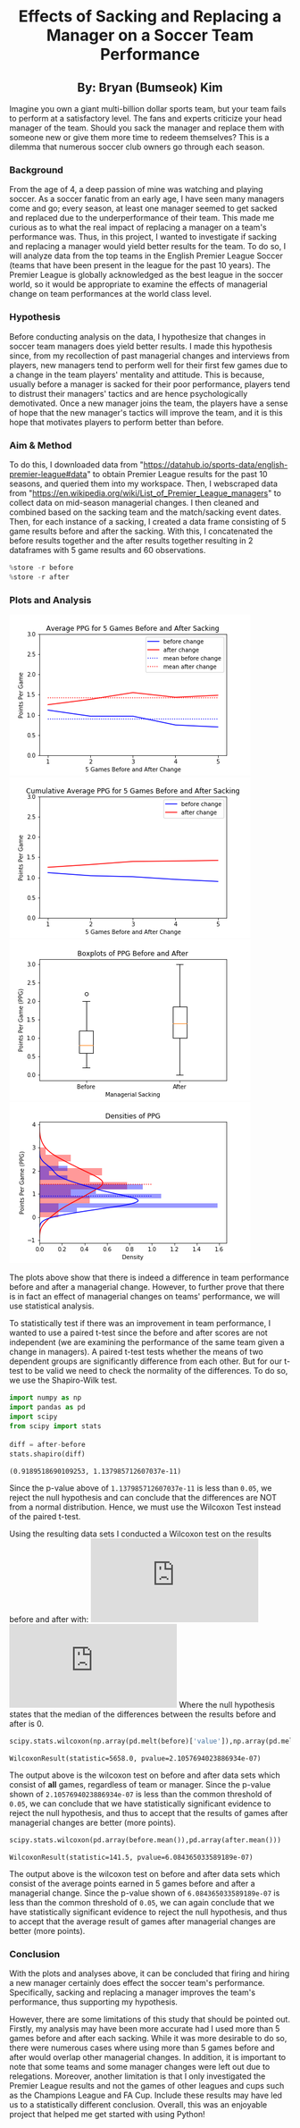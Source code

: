 
# <center>Effects of Sacking and Replacing a Manager on a Soccer Team Performance</center>

## <center>By: Bryan (Bumseok) Kim</center>

Imagine you own a giant multi-billion dollar sports team, but your team fails to perform at a satisfactory level. The fans and experts criticize your head manager of the team. Should you sack the manager and replace them with someone new or give them more time to redeem themselves? This is a dilemma that numerous soccer club owners go through each season. 

### Background
From the age of 4, a deep passion of mine was watching and playing soccer. As a soccer fanatic from an early age, I have seen many managers come and go; every season, at least one manager seemed to get sacked and replaced due to the underperformance of their team. This made me curious as to what the real impact of replacing a manager on a team's performance was. Thus, in this project, I wanted to investigate if sacking and replacing a manager would yield better results for the team. To do so, I will analyze data from the top teams in the English Premier League Soccer (teams that have been present in the league for the past 10 years). The Premier League is globally acknowledged as the best league in the soccer world, so it would be appropriate to examine the effects of managerial change on team performances at the world class level.

### Hypothesis
Before conducting analysis on the data, I hypothesize that changes in soccer team managers does yield better results. I made this hypothesis since, from my recollection of past managerial changes and interviews from players, new managers tend to perform well for their first few games due to a change in the team players' mentality and attitude. This is because, usually before a manager is sacked for their poor performance, players tend to distrust their managers' tactics and are hence psychologically demotivated. Once a new manager joins the team, the players have a sense of hope that the new manager's tactics will improve the team, and it is this hope that motivates players to perform better than before.

### Aim & Method
To do this, I downloaded data from "https://datahub.io/sports-data/english-premier-league#data" to obtain Premier League results for the past 10 seasons, and queried them into my workspace. Then, I webscraped data from "https://en.wikipedia.org/wiki/List_of_Premier_League_managers" to collect data on mid-season managerial changes. I then cleaned and combined based on the sacking team and the match/sacking event dates. Then, for each instance of a sacking, I created a data frame consisting of 5 game results before and after the sacking. With this, I concatenated the before results together and the after results together resulting in 2 dataframes with 5 game results and 60 observations.


```python
%store -r before
%store -r after
```

### Plots and Analysis

<img src="Images/PPG_ba.png">
<img src="Images/Cumavg_PPG.png">
<img src="Images/Boxplot_PPG.png">
<img src="Images/Densities_PPG.png">

The plots above show that there is indeed a difference in team performance before and after a managerial change. However, to further prove that there is in fact an effect of managerial changes on teams' performance, we will use statistical analysis.

To statistically test if there was an improvement in team performance, I wanted to use a paired t-test since the before and after scores are not independent (we are examining the performance of the same team given a change in managers). A paired t-test tests whether the means of two dependent groups are significantly difference from each other. But for our t-test to be valid we need to check the normality of the differences. To do so, we use the Shapiro-Wilk test.


```python
import numpy as np
import pandas as pd
import scipy
from scipy import stats

diff = after-before
stats.shapiro(diff)
```




    (0.9189518690109253, 1.137985712607037e-11)



Since the p-value above of `1.137985712607037e-11` is less than `0.05`, we reject the null hypothesis and can conclude that the differences are NOT from a normal distribution. Hence, we must use the Wilcoxon Test instead of the paired t-test.

Using the resulting data sets I conducted a Wilcoxon test on the results before and after with: 
![equation](https://latex.codecogs.com/gif.latex?H_%7B0%7D%3A%20M_%7Bdiff%7D%20%3D%200)
![equation](https://latex.codecogs.com/gif.latex?H_%7B1%7D%3A%20M_%7Bdiff%7D%20%5Cneq%200)
Where the null hypothesis states that the median of the differences between the results before and after is 0.


```python
scipy.stats.wilcoxon(np.array(pd.melt(before)['value']),np.array(pd.melt(after)['value']))
```




    WilcoxonResult(statistic=5658.0, pvalue=2.1057694023886934e-07)



The output above is the wilcoxon test on before and after data sets which consist of **all** games, regardless of team or manager. Since the p-value shown of `2.1057694023886934e-07` is less than the common threshold of `0.05`, we can conclude that we have statistically significant evidence to reject the null hypothesis, and thus to accept that the results of games after managerial changes are better (more points).


```python
scipy.stats.wilcoxon(pd.array(before.mean()),pd.array(after.mean()))
```




    WilcoxonResult(statistic=141.5, pvalue=6.084365033589189e-07)



The output above is the wilcoxon test on before and after data sets which consist of the average points earned in 5 games before and after a managerial change. Since the p-value shown of `6.084365033589189e-07` is less than the common threshold of `0.05`, we can again conclude that we have statistically significant evidence to reject the null hypothesis, and thus to accept that the average result of games after managerial changes are better (more points).

### Conclusion

With the plots and analyses above, it can be concluded that firing and hiring a new manager certainly does effect the soccer team's performance. Specifically, sacking and replacing a manager improves the team's performance, thus supporting my hypothesis.

However, there are some limitations of this study that should be pointed out. Firstly, my analysis may have been more accurate had I used more than 5 games before and after each sacking. While it was more desirable to do so, there were numerous cases where using more than 5 games before and after would overlap other managerial changes. In addition, it is important to note that some teams and some manager changes were left out due to relegations. Moreover, another limitation is that I only investigated the Premier League results and not the games of other leagues and cups such as the Champions League and FA Cup. Include these results may have led us to a statistically different conclusion. Overall, this was an enjoyable project that helped me get started with using Python!
